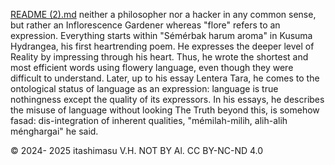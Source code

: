 [README (2).md](https://github.com/user-attachments/files/18622691/README.2.md)
neither a philosopher nor a hacker in any common sense, but rather an Inflorescence Gardener whereas "flore" refers to an expression. Everything starts within "Sémérbak harum aroma" in Kusuma Hydrangea, his first heartrending poem. He expresses the deeper level of Reality by impressing through his heart. Thus, he wrote the shortest and most efficient words using flowery language, even though they were difficult to understand. Later, up to his essay Lentera Tara, he comes to the ontological status of language as an expression: language is true nothingness except the quality of its expressors. In his essays, he describes the misuse of language without looking The Truth beyond this, is somehow fasad: dis-integration of inherent qualities, "mémilah-milih, alih-alih ménghargai" he said.

© 2024- 2025 itashimasu V.H. NOT BY Al. CC BY-NC-ND 4.0
